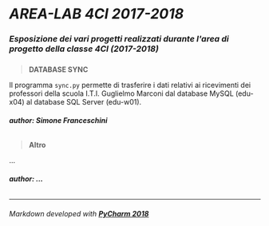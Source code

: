 # *AREA-LAB 4CI 2017-2018*
### *Esposizione dei vari progetti realizzati durante l'area di progetto della classe 4CI (2017-2018)*
###

> **DATABASE SYNC**

Il programma `sync.py` permette di trasferire i dati relativi ai ricevimenti dei professori della scuola I.T.I. Guglielmo Marconi dal database MySQL (edu-x04) al database SQL Server (edu-w01).
###### ***author: Simone Franceschini***

> **Altro**

...
###### ***author: ...***

------------------------------------------------------


###### *Markdown developed with [**PyCharm 2018**](https://https://www.jetbrains.com/pycharm//)*
